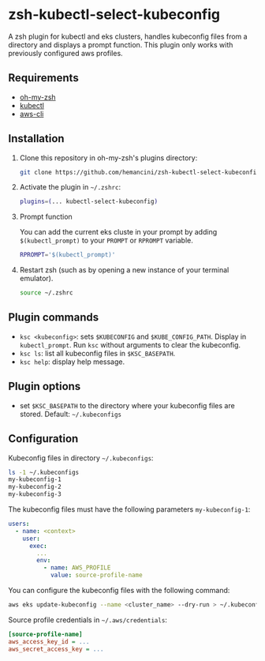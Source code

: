 # zsh-kubectl-select-kubeconfig

A zsh plugin for kubectl and eks clusters, handles kubeconfig files from a directory and displays a prompt function. This plugin only works with previously configured aws profiles.

## Requirements

- [oh-my-zsh](https://github.com/ohmyzsh/ohmyzsh#basic-installation)
- [kubectl](https://kubernetes.io/releases/download/#kubectl)
- [aws-cli](https://docs.aws.amazon.com/cli/latest/userguide/getting-started-install.html)

## Installation

1. Clone this repository in oh-my-zsh's plugins directory:

   ```zsh
   git clone https://github.com/hemancini/zsh-kubectl-select-kubeconfig.git ${ZSH_CUSTOM:-~/.oh-my-zsh/custom}/plugins/zsh-kubectl-select-kubeconfig
   ```

2. Activate the plugin in `~/.zshrc`:

   ```zsh
   plugins=(... kubectl-select-kubeconfig)
   ```

3. Prompt function

   You can add the current eks cluste in your prompt by adding `$(kubectl_prompt)`
   to your `PROMPT` or `RPROMPT` variable.

   ```sh
   RPROMPT='$(kubectl_prompt)'
   ```

4. Restart zsh (such as by opening a new instance of your terminal emulator).

   ```zsh
   source ~/.zshrc
   ```

## Plugin commands

- `ksc <kubeconfig>`: sets `$KUBECONFIG` and `$KUBE_CONFIG_PATH`. Display in `kubectl_prompt`.
  Run `ksc` without arguments to clear the kubeconfig.
- `ksc ls`: list all kubeconfig files in `$KSC_BASEPATH`.
- `ksc help`: display help message.

## Plugin options

- set `$KSC_BASEPATH` to the directory where your kubeconfig files are stored. Default: `~/.kubeconfigs`

## Configuration

Kubeconfig files in directory `~/.kubeconfigs`:

```zsh
ls -1 ~/.kubeconfigs
my-kubeconfig-1
my-kubeconfig-2
my-kubeconfig-3
```

The kubeconfig files must have the following parameters `my-kubeconfig-1`:

```yaml
users:
  - name: <context>
    user:
      exec:
        ...
        env:
          - name: AWS_PROFILE
            value: source-profile-name
```

You can configure the kubeconfig files with the following command:

```zsh
aws eks update-kubeconfig --name <cluster_name> --dry-run > ~/.kubeconfigs/<my-kubeconfig-1>
```

Source profile credentials in `~/.aws/credentials`:

```ini
[source-profile-name]
aws_access_key_id = ...
aws_secret_access_key = ...
```
